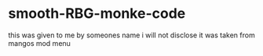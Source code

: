 # smooth-RBG-monke-code
this was given to me by someones name i will not disclose it was taken from mangos mod menu
